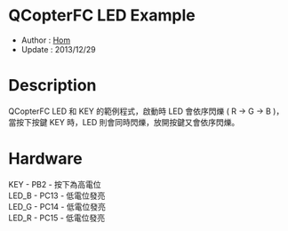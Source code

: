 QCopterFC LED Example
========
* Author  : [Hom](https://github.com/Hom19910422)
* Update  : 2013/12/29

Description
========
QCopterFC LED 和 KEY 的範例程式，啟動時 LED 會依序閃爍 ( R → G → B )，  
當按下按鍵 KEY 時，LED 則會同時閃爍，放開按鍵又會依序閃爍。

Hardware
========
KEY   - PB2   - 按下為高電位  
LED_B - PC13  - 低電位發亮  
LED_G - PC14  - 低電位發亮  
LED_R - PC15  - 低電位發亮  
